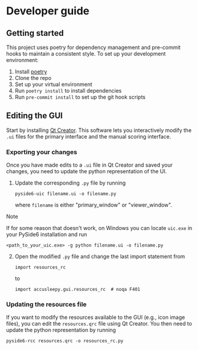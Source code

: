 # Developer guide

## Getting started
This project uses poetry for dependency management and
pre-commit hooks to maintain a consistent style.
To set up your development environment:
1. Install [poetry](https://python-poetry.org/docs/#installation)
2. Clone the repo
3. Set up your virtual environment
4. Run `poetry install` to install dependencies
5. Run `pre-commit install` to set up the git hook scripts


## Editing the GUI
Start by installing
[Qt Creator](https://doc.qt.io/qtcreator/). This software lets you
interactively modify the `.ui` files for the primary interface
and the manual scoring interface.

### Exporting your changes
Once you have made edits to a `.ui` file in Qt Creator and saved
your changes, you need to update the python representation of the UI.
1. Update the corresponding `.py` file by running
    ```
    pyside6-uic filename.ui -o filename.py
    ```
    where `filename` is either "primary_window" or "viewer_window".

> [!NOTE]
> If for some reason that doesn't work, on Windows you can
> locate `uic.exe` in your PySide6 installation and run
> ```
> <path_to_your_uic.exe> -g python filename.ui -o filename.py
> ```
2. Open the modified `.py` file and change the last
    import statement from
    ```
    import resources_rc
    ```
    to
    ```
    import accusleepy.gui.resources_rc  # noqa F401
    ```

### Updating the resources file
If you want to modify the resources available to the GUI
(e.g., icon image files), you can edit the `resources.qrc`
file using Qt Creator. You then need to update the python
representation by running

```
pyside6-rcc resources.qrc -o resources_rc.py
```
